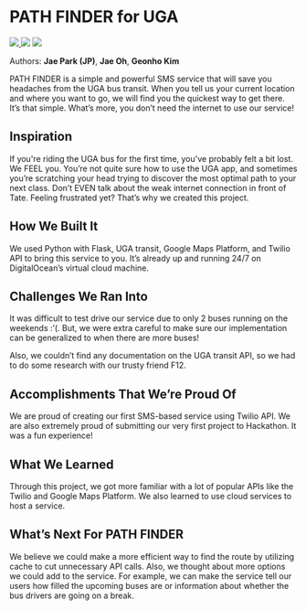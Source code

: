 # PATH FINDER for UGA 
<p>
  <a href="https://devpost.com/software/path-finder-l1zg0x">
    <img src="https://img.shields.io/badge/devpost-PATH%20FINDER-003E54?style=for-the-badge&logo=devpost"/>
  </a>
  <a><img src="https://img.shields.io/badge/Winner-Best%20Overall-F3BF1E?style=for-the-badge"/></a>
  <a><img src="https://img.shields.io/badge/Winner-Most%20Creative%20Use%20of%20Twilio-F3BF1E?style=for-the-badge"/></a>
</p>

Authors: **Jae Park (JP)**, **Jae Oh**, **Geonho Kim**

PATH FINDER is a simple and powerful SMS service that will save you headaches from the UGA bus transit. When you tell us your current location and where you want to go, we will find you the quickest way to get there. It’s that simple. What’s more, you don’t need the internet to use our service!

## Inspiration
If you're riding the UGA bus for the first time, you've probably felt a bit lost. We FEEL you. You’re not quite sure how to use the UGA app, and sometimes you’re scratching your head trying to discover the most optimal path to your next class. Don’t EVEN talk about the weak internet connection in front of Tate. Feeling frustrated yet? That’s why we created this project.

## How We Built It
We used Python with Flask, UGA transit, Google Maps Platform, and Twilio API to bring this service to you. It’s already up and running 24/7 on DigitalOcean’s virtual cloud machine.

## Challenges We Ran Into 
It was difficult to test drive our service due to only 2 buses running on the weekends :’(. But, we were extra careful to make sure our implementation can be generalized to when there are more buses!

Also, we couldn’t find any documentation on the UGA transit API, so we had to do some research with our trusty friend F12.

## Accomplishments That We’re Proud Of 
We are proud of creating our first SMS-based service using Twilio API. We are also extremely proud of submitting our very first project to Hackathon. It was a fun experience!

## What We Learned 
Through this project, we got more familiar with a lot of popular APIs like the Twilio and Google Maps Platform. We also learned to use cloud services to host a service.

## What’s Next For PATH FINDER
We believe we could make a more efficient way to find the route by utilizing cache to cut unnecessary API calls. Also, we thought about more options we could add to the service. For example, we can make the service tell our users how filled the upcoming buses are or information about whether the bus drivers are going on a break.
